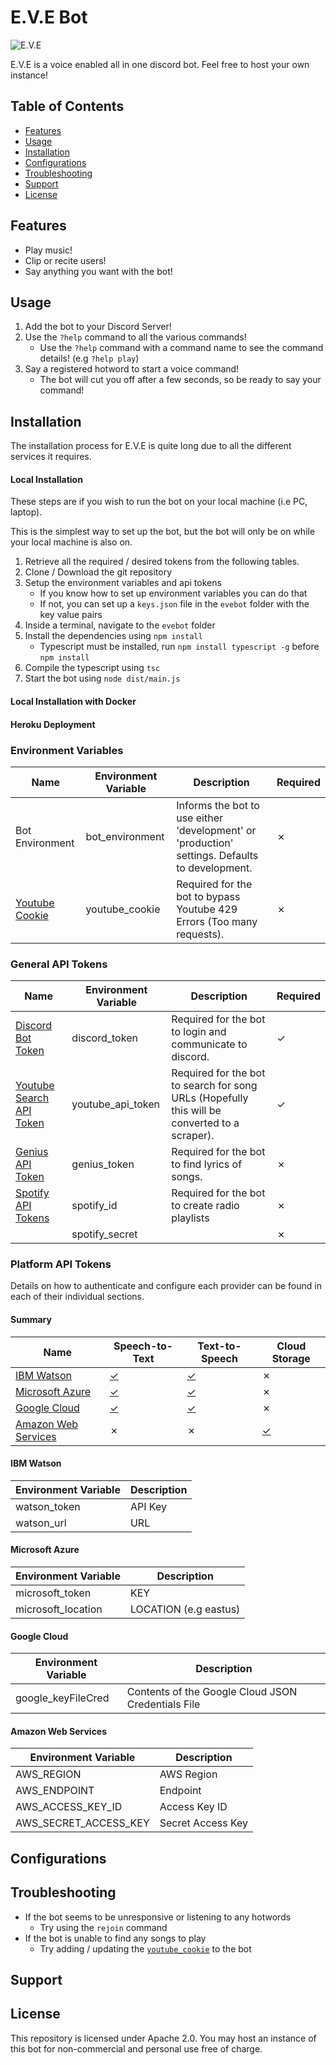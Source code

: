 # E.V.E Bot

![E.V.E](https://ih1.redbubble.net/image.646644893.4779/st,small,507x507-pad,600x600,f8f8f8.u1.jpg)

E.V.E is a voice enabled all in one discord bot. Feel free to host your own instance!

## Table of Contents

-   [Features](#features)
-   [Usage](#usage)
-   [Installation](#installation)
-   [Configurations](#configurations)
-   [Troubleshooting](#troubleshooting)
-   [Support](#support)
-   [License](#license)

## Features

-   Play music!
-   Clip or recite users!
-   Say anything you want with the bot!

## Usage

1. Add the bot to your Discord Server!
2. Use the `?help` command to all the various commands!
    - Use the `?help` command with a command name to see the command details! (e.g `?help play`)
3. Say a registered hotword to start a voice command!
    - The bot will cut you off after a few seconds, so be ready to say your command!

## Installation

The installation process for E.V.E is quite long due to all the different services it requires.

#### Local Installation

These steps are if you wish to run the bot on your local machine (i.e PC, laptop).

This is the simplest way to set up the bot, but the bot will only be on while your local machine is also on.

1. Retrieve all the required / desired tokens from the following tables.
2. Clone / Download the git repository
3. Setup the environment variables and api tokens
    - If you know how to set up environment variables you can do that
    - If not, you can set up a `keys.json` file in the `evebot` folder with the key value pairs
4. Inside a terminal, navigate to the `evebot` folder
5. Install the dependencies using `npm install`
    - Typescript must be installed, run `npm install typescript -g` before `npm install`
6. Compile the typescript using `tsc`
7. Start the bot using `node dist/main.js`

#### Local Installation with Docker

#### Heroku Deployment

### Environment Variables

| Name                                                                | Environment Variable | Description                                                                                    | Required |
| ------------------------------------------------------------------- | -------------------- | ---------------------------------------------------------------------------------------------- | -------- |
| Bot Environment                                                     | bot_environment      | Informs the bot to use either 'development' or 'production' settings. Defaults to development. | ✗        |
| [Youtube Cookie](https://github.com/fent/node-ytdl-core/issues/635) | youtube_cookie       | Required for the bot to bypass Youtube 429 Errors (Too many requests).                         | ✗        |

### General API Tokens

| Name                                                                       | Environment Variable | Description                                                                                   | Required |
| -------------------------------------------------------------------------- | -------------------- | --------------------------------------------------------------------------------------------- | -------- |
| [Discord Bot Token](https://discord.com/developers/applications)           | discord_token        | Required for the bot to login and communicate to discord.                                     | ✓        |
| [Youtube Search API Token](https://developers.google.com/youtube/v3)       | youtube_api_token    | Required for the bot to search for song URLs (Hopefully this will be converted to a scraper). | ✓        |
| [Genius API Token](https://docs.genius.com/)                               | genius_token         | Required for the bot to find lyrics of songs.                                                 | ✗        |
| [Spotify API Tokens](https://developer.spotify.com/documentation/web-api/) | spotify_id           | Required for the bot to create radio playlists                                                | ✗        |
|                                                                            | spotify_secret       |                                                                                               | ✗        |

### Platform API Tokens

Details on how to authenticate and configure each provider can be found in each of their individual sections.

#### Summary

| Name                                        | Speech-to-Text                                                                     | Text-to-Speech                                                                     | Cloud Storage                                              |
| ------------------------------------------- | ---------------------------------------------------------------------------------- | ---------------------------------------------------------------------------------- | ---------------------------------------------------------- |
| [IBM Watson](#ibm-watson)                   | [✓](https://www.ibm.com/cloud/watson-speech-to-text)                               | [✓](https://www.ibm.com/cloud/watson-text-to-speech)                               | ✗                                                          |
| [Microsoft Azure](#microsoft-azure)         | [✓](https://azure.microsoft.com/en-us/services/cognitive-services/speech-to-text/) | [✓](https://azure.microsoft.com/en-us/services/cognitive-services/text-to-speech/) | ✗                                                          |
| [Google Cloud](#google-cloud)               | [✓](https://cloud.google.com/speech-to-text)                                       | [✓](https://cloud.google.com/text-to-speech)                                       | ✗                                                          |
| [Amazon Web Services](#amazon-web-services) | ✗                                                                                  | ✗                                                                                  | [✓](https://aws.amazon.com/dynamodb/?nc2=h_ql_prod_db_ddb) |

#### IBM Watson

| Environment Variable | Description |
| -------------------- | ----------- |
| watson_token         | API Key     |
| watson_url           | URL         |

#### Microsoft Azure

| Environment Variable | Description           |
| -------------------- | --------------------- |
| microsoft_token      | KEY                   |
| microsoft_location   | LOCATION (e.g eastus) |

#### Google Cloud

| Environment Variable | Description                                        |
| -------------------- | -------------------------------------------------- |
| google_keyFileCred   | Contents of the Google Cloud JSON Credentials File |

#### Amazon Web Services

| Environment Variable  | Description       |
| --------------------- | ----------------- |
| AWS_REGION            | AWS Region        |
| AWS_ENDPOINT          | Endpoint          |
| AWS_ACCESS_KEY_ID     | Access Key ID     |
| AWS_SECRET_ACCESS_KEY | Secret Access Key |

## Configurations

## Troubleshooting

-   If the bot seems to be unresponsive or listening to any hotwords
    -   Try using the `rejoin` command
-   If the bot is unable to find any songs to play
    -   Try adding / updating the [`youtube_cookie`](#environment-variables) to the bot

## Support

## License

This repository is licensed under Apache 2.0. You may host an instance of this bot for non-commercial and personal use free of charge.
